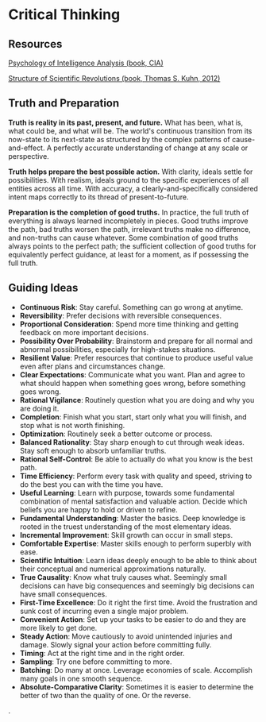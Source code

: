 # Critical Thinking

## Resources

[Psychology of Intelligence Analysis (book, CIA)](https://web.archive.org/web/20181203041905/https://www.cia.gov/library/center-for-the-study-of-intelligence/csi-publications/books-and-monographs/psychology-of-intelligence-analysis)

[Structure of Scientific Revolutions (book, Thomas S. Kuhn, 2012)](https://press.uchicago.edu/ucp/books/book/chicago/S/bo13179781.html)

## Truth and Preparation

**Truth is reality in its past, present, and future.** What has been, what is, what could be, and what will be. The world's continuous transition from its now-state to its next-state as structured by the complex patterns of cause-and-effect. A perfectly accurate understanding of change at any scale or perspective.

**Truth helps prepare the best possible action.** With clarity, ideals settle for possibilities. With realism, ideals ground to the specific experiences of all entities across all time. With accuracy, a clearly-and-specifically considered intent maps correctly to its thread of present-to-future.

**Preparation is the completion of good truths.** In practice, the full truth of everything is always learned incompletely in pieces. Good truths improve the path, bad truths worsen the path, irrelevant truths make no difference, and non-truths can cause whatever. Some combination of good truths always points to the perfect path; the sufficient collection of good truths for equivalently perfect guidance, at least for a moment, as if possessing the full truth.

## Guiding Ideas

* **Continuous Risk**: Stay careful. Something can go wrong at anytime. 
* **Reversibility**: Prefer decisions with reversible consequences.
* **Proportional Consideration**: Spend more time thinking and getting feedback on more important decisions.
* **Possibility Over Probability**: Brainstorm and prepare for all normal and abnormal possibilities, especially for high-stakes situations. 
* **Resilient Value**: Prefer resources that continue to produce useful value even after plans and circumstances change.
* **Clear Expectations**: Communicate what you want. Plan and agree to what should happen when something goes wrong, before something goes wrong.
* **Rational Vigilance**: Routinely question what you are doing and why you are doing it.
* **Completion**: Finish what you start, start only what you will finish, and stop what is not worth finishing.
* **Optimization**: Routinely seek a better outcome or process.
* **Balanced Rationality**: Stay sharp enough to cut through weak ideas. Stay soft enough to absorb unfamiliar truths.
* **Rational Self-Control**: Be able to actually do what you know is the best path.
* **Time Efficiency**: Perform every task with quality and speed, striving to do the best you can with the time you have.
* **Useful Learning**: Learn with purpose, towards some fundamental combination of mental satisfaction and valuable action. Decide which beliefs you are happy to hold or driven to refine.
* **Fundamental Understanding**: Master the basics. Deep knowledge is rooted in the truest understanding of the most elementary ideas.
* **Incremental Improvement**: Skill growth can occur in small steps.
* **Comfortable Expertise**: Master skills enough to perform superbly with ease.
* **Scientific Intuition**: Learn ideas deeply enough to be able to think about their conceptual and numerical approximations naturally.
* **True Causality**: Know what truly causes what. Seemingly small decisions can have big consequences and seemingly big decisions can have small consequences.
* **First-Time Excellence**: Do it right the first time. Avoid the frustration and sunk cost of incurring even a single major problem.
* **Convenient Action**: Set up your tasks to be easier to do and they are more likely to get done.
* **Steady Action**: Move cautiously to avoid unintended injuries and damage. Slowly signal your action before committing fully.
* **Timing**: Act at the right time and in the right order.
* **Sampling**: Try one before committing to more.
* **Batching**: Do many at once. Leverage economies of scale. Accomplish many goals in one smooth sequence.
* **Absolute-Comparative Clarity**: Sometimes it is easier to determine the better of two than the quality of one. Or the reverse.




































.

